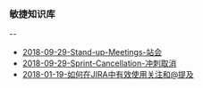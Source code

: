 ### 敏捷知识库
--

* [2018-09-29-Stand-up-Meetings-站会](https://sggggy.github.io/docs/scrum/2018-09-29-Stand-up-Meetings-站会)
* [2018-09-29-Sprint-Cancellation-冲刺取消](https://sggggy.github.io/docs/scrum/2018-09-29-Sprint-Cancellation-冲刺取消)
* [2018-01-19-如何在JIRA中有效使用关注和@提及](https://sggggy.github.io/docs/scrum/2018-01-19-jira-howto-watch-at)